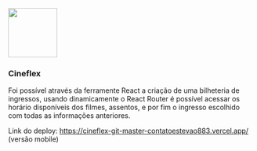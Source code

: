 <img src="https://github.com/contatoestevao883/Cineflex/assets/122030037/3f0a299f-b250-4b5c-ae52-6240c2b77f9e" width=100px>

### Cineflex

Foi possível através da ferramente React a criação de uma bilheteria de ingressos, usando dinamicamente o React Router é possível acessar os horário disponíveis dos filmes, assentos, e por fim o ingresso escolhido com todas as informações anteriores.

Link do deploy: https://cineflex-git-master-contatoestevao883.vercel.app/ (versão mobile)
